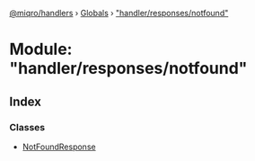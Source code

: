 [@miqro/handlers](../README.md) › [Globals](../globals.md) › ["handler/responses/notfound"](_handler_responses_notfound_.md)

# Module: "handler/responses/notfound"

## Index

### Classes

* [NotFoundResponse](../classes/_handler_responses_notfound_.notfoundresponse.md)
